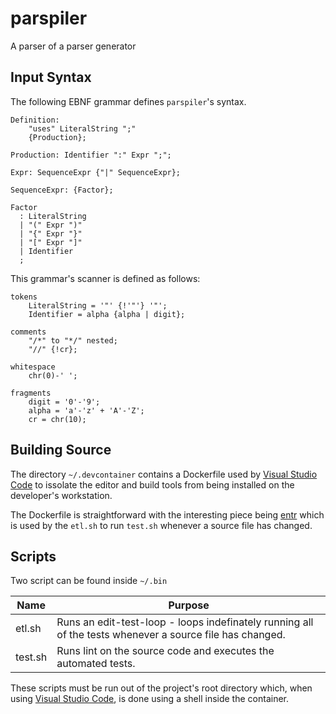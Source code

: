 # parspiler

A parser of a parser generator

## Input Syntax

The following EBNF grammar defines `parspiler`'s syntax.

```
Definition: 
    "uses" LiteralString ";"
    {Production};
    
Production: Identifier ":" Expr ";";

Expr: SequenceExpr {"|" SequenceExpr};

SequenceExpr: {Factor};

Factor
  : LiteralString
  | "(" Expr ")"
  | "{" Expr "}"
  | "[" Expr "]"
  | Identifier
  ;
```

This grammar's scanner is defined as follows:

```
tokens
    LiteralString = '"' {!'"'} '"';
    Identifier = alpha {alpha | digit};

comments
    "/*" to "*/" nested;
    "//" {!cr};

whitespace
    chr(0)-' ';

fragments
    digit = '0'-'9';
    alpha = 'a'-'z' + 'A'-'Z';
    cr = chr(10);
```

## Building Source

The directory `~/.devcontainer` contains a Dockerfile used by [Visual Studio Code](https://code.visualstudio.com) to issolate the editor and build tools from being installed on the developer's workstation.

The Dockerfile is straightforward with the interesting piece being [entr](https://github.com/eradman/entr/) which is used by the `etl.sh` to run `test.sh` whenever a source file has changed.

## Scripts

Two script can be found inside `~/.bin`

| Name   | Purpose |
|--------|----------------------------------|
| etl.sh | Runs an edit-test-loop - loops indefinately running all of the tests whenever a source file has changed. |
| test.sh | Runs lint on the source code and executes the automated tests. |

These scripts must be run out of the project's root directory which, when using [Visual Studio Code](https://code.visualstudio.com), is done using a shell inside the container.